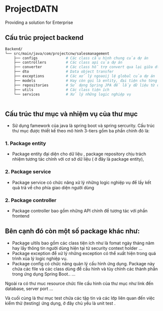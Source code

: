 
# ProjectDATN
Providing a solution for Enterprise

## Cấu trúc project backend

```sh
Backend/
└── src/main/java/com/projectcnw/salesmanagement
    ├── configs             # Các class cấu hình chung của dự án
    ├── controllers         # Các class api của dự án
    ├── converter           # Các class hỗ trợ convert qua lại giữa dto và model
    ├── dto                 # Data object transfer
    ├── exceptions          # Các xử lý ngoaoij lệ global của dự án
    ├── models              # Hay còn gọi là entity, đại tiện cho từng đối tượng liên kết với database
    ├── repositories        # Sử dựng Spring JPA để lấy dữ liệu từ database
    ├── utils               # Các class tiện ích
    └── services            # Xử lý những logic nghiệp vụ
    
```

## Cấu trúc thư mục và nhiệm vụ của thư mục
- Sử dụng famework của java là spring boot và spring sercurity. Cấu trúc thư mục được thiết kế theo mô hình 3-tiers gồm ba phần chính đó là:
### 1. Package entity
- Package entity đại diện cho dữ liệu , package repository chịu trách nhiệm tương tác chính với cơ sở dữ liệu ( ở đây là package entity),
### 2. Package service
- Package service có chức năng xử lý những logic nghiệp vụ để lấy kết quả trả về cho phía giao diện người dùng
### 2. Package controller
- Package controller bao gồm những API chính để tương tác với phần frontend

## Bên cạnh đó còn một số package khác như:
- Package ultils bao gồm các class tiện ích như là fomat ngày tháng năm hay lấy thông tin người dùng hiện tại từ security context holder …
- Package exception để xử lý những exception có thể xuất hiện trong quá trình xủa lý logic nghiệp vụ. 
- Package config có chức năng quản lý cấu hình ứng dụng. Package này chứa các file và các class dùng để cấu hình và tùy chỉnh các thành phần trong ứng dụng Spring Boot.. …

Ngoài ra có thư muc resource chức file cấu hình của thư mục như link đến database, server port …

Và cuối cùng là thư mục test chứa các tập tin và các lớp liên quan đến việc kiểm thử (testing) ứng dụng, ở đây chủ yếu là unit test .
